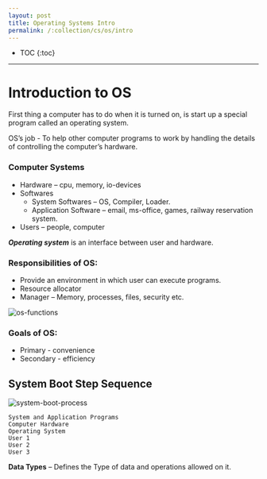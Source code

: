 ```yaml
---
layout: post
title: Operating Systems Intro
permalink: /:collection/cs/os/intro
---
```


- TOC
{:toc}

---

# Introduction to OS

First thing a computer has to do when it is turned on, is start up a special program called an operating system. 

OS’s job - To help other computer programs to work by handling the details of controlling the computer’s hardware.

### Computer Systems
- Hardware – cpu, memory, io-devices
- Softwares 
	- System Softwares – OS, Compiler, Loader. 
	- Application Software – email, ms-office, games, railway reservation system.
- Users – people, computer

***Operating system*** is an interface between user and hardware.

### Responsibilities of OS:
- Provide an environment in which user can execute programs. 
- Resource allocator
- Manager – Memory, processes, files, security etc.

![os-functions]({{site.cdn}}/cse/os/os-functions.png)

### Goals of OS:
- Primary - convenience
- Secondary - efficiency

## System Boot Step Sequence

![system-boot-process]({{site.cdn}}/cse/os/system-boot-process.png)
```
System and Application Programs
Computer Hardware
Operating System
User 1
User 2
User 3
```

**Data Types** – Defines the Type of data and operations allowed on it.